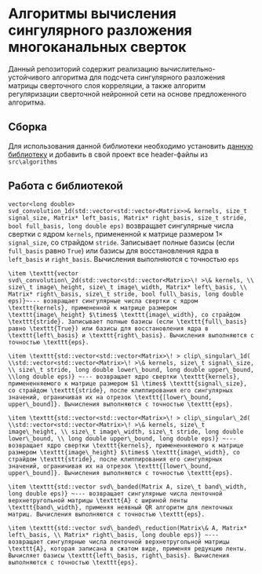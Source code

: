 # Алгоритмы вычисления сингулярного разложения многоканальных сверток

Данный репозиторий содержит реализацию вычислительно-устойчивого алгоритма для подсчета сингулярного разложения матрицы сверточного слоя корреляции, а также алгоритм регуляризации сверточной нейронной сети на основе предложенного алгоритма.

## Сборка
Для использования данной библиотеки необходимо установить [данную библиотеку](https://github.com/polipolinom/SVD_course_project_2_year) и добавить в свой проект все header-файлы из `src\algorithms`

## Работа с библиотекой
`vector<long double> svd_convolution_1d(std::vector<std::vector<Matrix>>& kernels, size_t signal_size, Matrix* left_basis, Matrix* right_basis, size_t stride, bool full_basis, long double eps)` возвращает сингулярные числа свертки с ядром `kernels`, примененной к матрице размером $1 \times$ `signal_size`, со страйдом `stride`. Записывает полные базисы (если `full_basis` равно `True`) или базисы для восстановления ядра в `left_basis` и `right_basis`. Вычисления выполняются с точностью `eps`

    \item \texttt{vector svd\_convolution\_2d(std::vector<std::vector<Matrix>\! >\& kernels, \\ size\_t image\_height, size\_t image\_width, Matrix* left\_basis, \\ Matrix* right\_basis, size\_t stride, bool full\_basis, long double eps)}~--- возвращает сингулярные числа свертки с ядром \texttt{kernels}, примененной к матрице размером \texttt{image\_height} $\times$ \texttt{image\_width}, со страйдом \texttt{stride}. Записывает полные базисы (если \texttt{full\_basis} равно \texttt{True}) или базисы для восстановления ядра в \texttt{left\_basis} и \texttt{right\_basis}. Вычисления выполняются с точностью \texttt{eps}.

    \item \texttt{std::vector<std::vector<Matrix>\! > clip\_singular\_1d( \\std::vector<std::vector<Matrix>\! >\& kernels, size\_t signal\_size, \\ size\_t stride, long double lower\_bound, long double upper\_bound, \\long double eps)} ~--- возвращает ядро свертки \texttt{kernels}, примененняемого к матрице размером $1 \times$ \texttt{signal\_size}, со страйдом \texttt{stride}, после клиппирования его сингулярных значений, ограничивая их на отрезок \texttt{[lower\_bound, upper\_bound]}. Вычисления выполняются с точностью \texttt{eps}.

    \item \texttt{std::vector<std::vector<Matrix>\! > clip\_singular\_2d( \\std::vector<std::vector<Matrix>\! >\& kernels, size\_t image\_height, \\ size\_t image\_width, size\_t stride, long double lower\_bound, \\ long double upper\_bound, long double eps)} ~--- возвращает ядро свертки \texttt{kernels}, примененняемого к матрице размером \texttt{image\_height} $\times$ \texttt{image\_width}, со страйдом \texttt{stride}, после клиппирования его сингулярных значений, ограничивая их на отрезок \texttt{[lower\_bound, upper\_bound]}. Вычисления выполняются с точностью \texttt{eps}.

    \item \texttt{std::vector svd\_banded(Matrix A, size\_t band\_width, long double eps)} ~--- возвращает сингулярные числа ленточной верхнетругольной матрицы \texttt{A} с шириной ленты \texttt{band\_width}, применяя неявный QR алгоритм для ленточных матриц. Вычисления выполняются с точностью \texttt{eps}.

    \item \texttt{std::vector svd\_banded\_reduction(Matrix\& A, Matrix* left\_basis, \\ Matrix* right\_basis, long double eps)} ~--- возвращает сингулярные числа ленточной верхнетругольной матрицы \texttt{A}, которая записана в сжатом виде, применяя редукцию ленты. Вычисляет базисы \texttt{left\_basis, right\_basis}. Вычисления выполняются с точностью \texttt{eps}.

